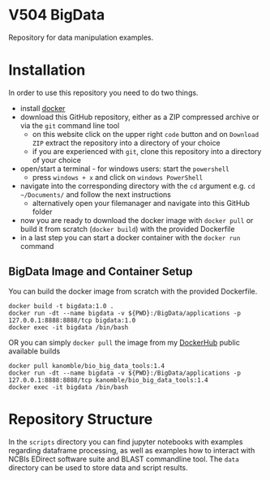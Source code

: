 # V504 BigData 
Repository for data manipulation examples.

# Installation
In order to use this repository you need to do two things.
 - install [docker](https://www.docker.com/get-started)
 - download this GitHub repository, either as a ZIP compressed archive or via the `git` command line tool
   -  on this website click on the upper right `code` button and on `Download ZIP` extract the repository into a directory of your choice
   -  if you are experienced with `git`, clone this repository into a directory of your choice
 - open/start a terminal - for windows users: start the `powershell`
   - press `windows + x` and click on `windows PowerShell`
 - navigate into the corresponding directory with the `cd` argument e.g. `cd ~/Documents/` and follow the next instructions
   - alternatively open your filemanager and navigate into this GitHub folder
 - now you are ready to download the docker image with `docker pull` or build it from scratch (`docker build`) with the provided Dockerfile
 - in a last step you can start a docker container with the `docker run` command
## BigData Image and Container Setup
You can build the docker image from scratch with the provided Dockerfile.
```console
docker build -t bigdata:1.0 .
docker run -dt --name bigdata -v ${PWD}:/BigData/applications -p 127.0.0.1:8888:8888/tcp bigdata:1.0 
docker exec -it bigdata /bin/bash
```
OR you can simply `docker pull` the image from my [DockerHub](https://hub.docker.com/r/kanomble/bio_big_data_tools) public available builds 
```console
docker pull kanomble/bio_big_data_tools:1.4
docker run -dt --name bigdata -v ${PWD}:/BigData/applications -p 127.0.0.1:8888:8888/tcp kanomble/bio_big_data_tools:1.4
docker exec -it bigdata /bin/bash
```
# Repository Structure
In the `scripts` directory you can find jupyter notebooks with examples regarding dataframe processing, as well as examples how to interact with NCBIs EDirect software suite and BLAST commandline tool. The `data` directory can be used to store data and script results.


